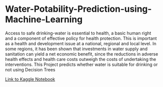 # Water-Potability-Prediction-using-Machine-Learning
Access to safe drinking-water is essential to health, a basic human right and a component of effective policy for health protection. This is important as a health and development issue at a national, regional and local level. In some regions, it has been shown that investments in water supply and sanitation can yield a net economic benefit, since the reductions in adverse health effects and health care costs outweigh the costs of undertaking the interventions.
This Project predicts whether water is suitable for drinking or not using Decision Trees

[Link to Kaggle Notebook](https://www.kaggle.com/rachit47/water-potability-prediction-using-decision-trees)
